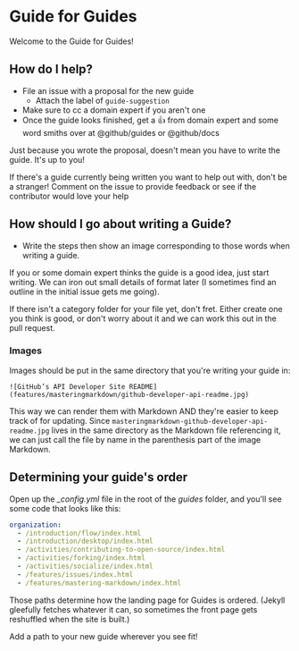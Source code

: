 # Guide for Guides
Welcome to the Guide for Guides!

## How do I help?

- File an issue with a proposal for the new guide
  - Attach the label of `guide-suggestion`
- Make sure to cc a domain expert if you aren't one
- Once the guide looks finished, get a :+1: from domain expert and some word smiths over at @github/guides or @github/docs

Just because you wrote the proposal, doesn't mean you have to write the guide. It's up to you!

If there's a guide currently being written you want to help out with, don't be a stranger! Comment on the issue to provide feedback or see if the contributor would love your help

## How should I go about writing a Guide?

- Write the steps then show an image corresponding to those words when writing a guide.

If you or some domain expert thinks the guide is a good idea, just start writing. We can iron out small details of format later (I sometimes find an outline in the initial issue gets me going).

If there isn't a category folder for your file yet, don't fret. Either create one you think is good, or don't worry about it and we can work this out in the pull request.

### Images
Images should be put in the same directory that you're writing your guide in:

```
![GitHub’s API Developer Site README](features/masteringmarkdown/github-developer-api-readme.jpg)
```
This way we can render them with Markdown AND they're easier to keep track of for updating. Since `masteringmarkdown-github-developer-api-readme.jpg` lives in the same directory as the Markdown file referencing it, we can just call the file by name in the parenthesis part of the image Markdown.

## Determining your guide's order

Open up the *_config.yml* file in the root of the *guides* folder, and you'll see some code that looks like this:

```yml
organization:
  - /introduction/flow/index.html
  - /introduction/desktop/index.html
  - /activities/contributing-to-open-source/index.html
  - /activities/forking/index.html
  - /activities/socialize/index.html
  - /features/issues/index.html
  - /features/mastering-markdown/index.html
```

Those paths determine how the landing page for Guides is ordered. (Jekyll gleefully fetches whatever it can, so sometimes the front page gets reshuffled when the site is built.)

Add a path to your new guide wherever you see fit!

